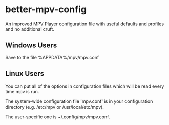 # better-mpv-config
An improved MPV Player configuration file with useful defaults and profiles and no additional cruft.

## Windows Users
Save to the file %APPDATA%/mpv/mpv.conf

## Linux Users
You can put all of the options in configuration files which will be read every time mpv is run.

The system-wide configuration file 'mpv.conf' is in your configuration directory (e.g. /etc/mpv or /usr/local/etc/mpv).

The user-specific one is ~/.config/mpv/mpv.conf.
